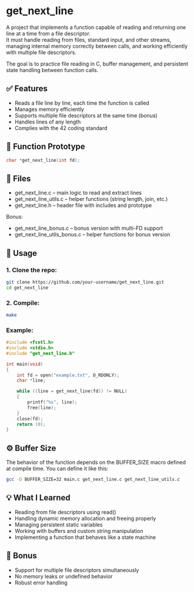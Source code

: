 # get_next_line
A project that implements a function capable of reading and returning one line at a time from a file descriptor.  
It must handle reading from files, standard input, and other streams, managing internal memory correctly between calls, and working efficiently with multiple file descriptors.

The goal is to practice file reading in C, buffer management, and persistent state handling between function calls.

## ✅ Features

- Reads a file line by line, each time the function is called
- Manages memory efficiently
- Supports multiple file descriptors at the same time (bonus)
- Handles lines of any length
- Complies with the 42 coding standard

## 🔧 Function Prototype

```c
char *get_next_line(int fd);
````

## 📁 Files
  - get_next_line.c – main logic to read and extract lines
  - get_next_line_utils.c – helper functions (string length, join, etc.)
  - get_next_line.h – header file with includes and prototype

Bonus:
  - get_next_line_bonus.c – bonus version with multi-FD support
  - get_next_line_utils_bonus.c – helper functions for bonus version

## 🧪 Usage
### 1. Clone the repo:
````bash
git clone https://github.com/your-username/get_next_line.git
cd get_next_line
````
### 2. Compile:
````bash
make
````
### Example:
````c
#include <fcntl.h>
#include <stdio.h>
#include "get_next_line.h"

int main(void)
{
    int fd = open("example.txt", O_RDONLY);
    char *line;

    while ((line = get_next_line(fd)) != NULL)
    {
        printf("%s", line);
        free(line);
    }
    close(fd);
    return (0);
}
````
## ⚙️ Buffer Size
The behavior of the function depends on the BUFFER_SIZE macro defined at compile time.
You can define it like this:

````bash
gcc -D BUFFER_SIZE=32 main.c get_next_line.c get_next_line_utils.c
````
## 💡 What I Learned
- Reading from file descriptors using read()
- Handling dynamic memory allocation and freeing properly
- Managing persistent static variables
- Working with buffers and custom string manipulation
- Implementing a function that behaves like a state machine

## 🧠 Bonus
- Support for multiple file descriptors simultaneously
- No memory leaks or undefined behavior
- Robust error handling



